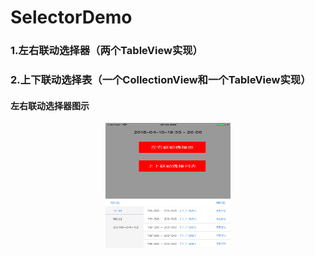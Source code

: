 # SelectorDemo
### 1.左右联动选择器（两个TableView实现）
### 2.上下联动选择表（一个CollectionView和一个TableView实现）


#### 左右联动选择器图示
<p align="center">
<img width="200" height="200" src="https://github.com/miaozhang9/SelectorDemo/blob/master/Screenshots/1.png">
</p>
